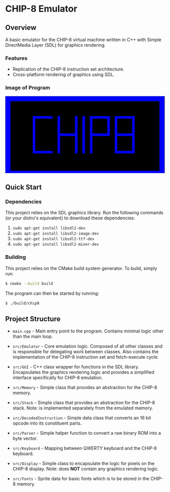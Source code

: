 # CHIP-8 Emulator
## Overview
A basic emulator for the CHIP-8 virtual machine written in C++ with Simple DirectMedia Layer (SDL) for graphics rendering.

### Features
- Replication of the CHIP-8 instruction set architecture.
- Cross-platform rendering of graphics using SDL.

### Image of Program
![](./cover.png)

## Quick Start
### Dependencies
This project relies on the SDL graphics library. Run the following commands (or your distro's equivalent) to download these dependencies:
1. ``sudo apt-get install libsdl2-dev``
2. ``sudo apt-get install libsdl2-image-dev``
3. ``sudo apt-get install libsdl2-ttf-dev``
4. ``sudo apt-get install libsdl2-mixer-dev``

### Building
This project relies on the CMake build system generator. To build, simply run:
```sh
$ cmake --build build
```

The program can then be started by running:
```sh
$ ./build/chip8
```

## Project Structure
- ``main.cpp`` - Main entry point to the program. Contains minimal logic other than the main loop.

- ``src/Emulator`` - Core emulation logic. Composed of all other classes and is responsible for delegating work between classes. Also contains the implementation of the CHIP-8 instruction set and fetch-execute cycle. 

- ``src/GUI`` - C++ class wrapper for functions in the SDL library. Encapsulates the graphics rendering logic and provides a simplified interface specifically for CHIP-8 emulation.

- ``src/Memory`` - Simple class that provides an abstraction for the CHIP-8 memory.

- ``src/Stack`` - Simple class that provides an abstraction for the CHIP-8 stack. Note: is implemented separately from the emulated memory.

- ``src/DecodedInstruction`` - Simple data class that converts an 16 bit opcode into its constituent parts.

- ``src/Parser`` - Simple helper function to convert a raw binary ROM into a byte vector.

- ``src/Keyboard`` - Mapping between QWERTY keyboard and the CHIP-8 keyboard.

- ``src/Display`` - Simple class to encapsulate the logic for pixels on the CHIP-8 display. Note: does **NOT** contain any graphics rendering logic.

- ``src/Fonts`` - Sprite data for basic fonts which is to be stored in the CHIP-8 memory.
